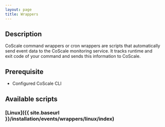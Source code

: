 ```yaml
---
layout: page
title: Wrappers
---
```


## Description
CoScale command wrappers or cron wrappers are scripts that automatically send event data to the CoScale monitoring service. It tracks runtime and exit code of your command and sends this information to CoScale.

## Prerequisite
* Configured CoScale CLI

## Available scripts

### [Linux]({{ site.baseurl }}/installation/events/wrappers/linux/index)

